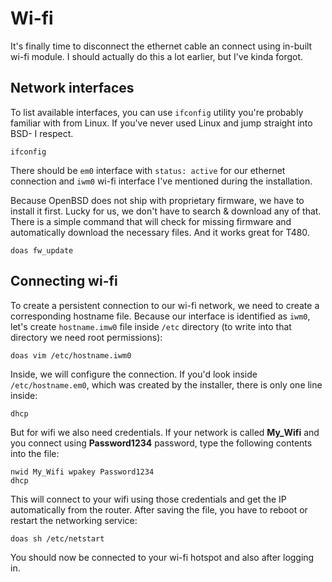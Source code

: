 # Wi-fi

It's finally time to disconnect the ethernet cable an connect using in-built wi-fi module.
I should actually do this a lot earlier, but I've kinda forgot.

## Network interfaces

To list available interfaces, you can use `ifconfig` utility you're probably familiar with from Linux.
If you've never used Linux and jump straight into BSD- I respect. 

```
ifconfig
```

There should be `em0` interface with `status: active` for our ethernet connection and `iwm0` wi-fi interface I've mentioned during the installation.

Because OpenBSD does not ship with proprietary firmware, we have to install it first.
Lucky for us, we don't have to search & download any of that. 
There is a simple command that will check for missing firmware and automatically download the necessary files.
And it works great for T480.

```
doas fw_update
```

## Connecting wi-fi

To create a persistent connection to our wi-fi network, we need to create a corresponding hostname file.
Because our interface is identified as `iwm0`, let's create `hostname.imw0` file inside `/etc` directory (to write into that directory we need root permissions):

```
doas vim /etc/hostname.iwm0
```

Inside, we will configure the connection. If you'd look inside `/etc/hostname.em0`, which was created by the installer, there is only one line inside:

```
dhcp
```

But for wifi we also need credentials. If your network is called **My_Wifi** and you connect using **Password1234** password, type the following contents into the file:

```
nwid My_Wifi wpakey Password1234
dhcp
```

This will connect to your wifi using those credentials and get the IP automatically from the router.
After saving the file, you have to reboot or restart the networking service:

```
doas sh /etc/netstart
```

You should now be connected to your wi-fi hotspot and also after logging in.
